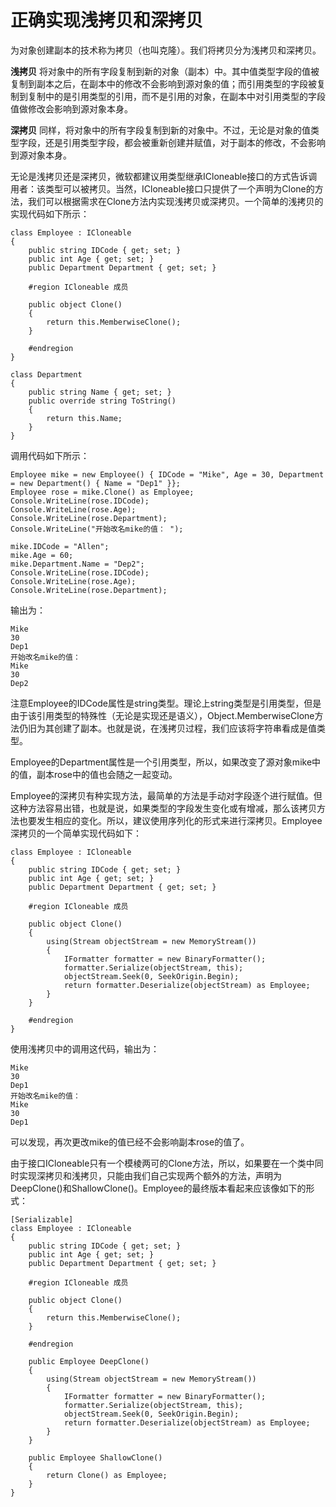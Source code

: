 # 正确实现浅拷贝和深拷贝 #

为对象创建副本的技术称为拷贝（也叫克隆）。我们将拷贝分为浅拷贝和深拷贝。

**浅拷贝**  将对象中的所有字段复制到新的对象（副本）中。其中值类型字段的值被复制到副本之后，在副本中的修改不会影响到源对象的值；而引用类型的字段被复制到复制中的是引用类型的引用，而不是引用的对象，在副本中对引用类型的字段值做修改会影响到源对象本身。

**深拷贝**  同样，将对象中的所有字段复制到新的对象中。不过，无论是对象的值类型字段，还是引用类型字段，都会被重新创建并赋值，对于副本的修改，不会影响到源对象本身。

无论是浅拷贝还是深拷贝，微软都建议用类型继承ICloneable接口的方式告诉调用者：该类型可以被拷贝。当然，ICloneable接口只提供了一个声明为Clone的方法，我们可以根据需求在Clone方法内实现浅拷贝或深拷贝。一个简单的浅拷贝的实现代码如下所示：

    class Employee : ICloneable
    {
    	public string IDCode { get; set; }
		public int Age { get; set; }
		public Department Department { get; set; }

		#region ICloneable 成员
		
		public object Clone()
		{
			return this.MemberwiseClone();
		}

		#endregion
    }

	class Department
	{
		public string Name { get; set; }
		public override string ToString()
		{
			return this.Name;
		}
	}

调用代码如下所示：

	Employee mike = new Employee() { IDCode = "Mike", Age = 30, Department = new Department() { Name = "Dep1" }};
	Employee rose = mike.Clone() as Employee;
	Console.WriteLine(rose.IDCode);
	Console.WriteLine(rose.Age);
	Console.WriteLine(rose.Department);
	Console.WriteLine("开始改名mike的值： ");

	mike.IDCode = "Allen";
	mike.Age = 60;
	mike.Department.Name = "Dep2";
	Console.WriteLine(rose.IDCode);
	Console.WriteLine(rose.Age);
	Console.WriteLine(rose.Department);

输出为：

	Mike
	30
	Dep1
	开始改名mike的值：
	Mike
	30
	Dep2

注意Employee的IDCode属性是string类型。理论上string类型是引用类型，但是由于该引用类型的特殊性（无论是实现还是语义），Object.MemberwiseClone方法仍旧为其创建了副本。也就是说，在浅拷贝过程，我们应该将字符串看成是值类型。

Employee的Department属性是一个引用类型，所以，如果改变了源对象mike中的值，副本rose中的值也会随之一起变动。

Employee的深拷贝有种实现方法，最简单的方法是手动对字段逐个进行赋值。但这种方法容易出错，也就是说，如果类型的字段发生变化或有增减，那么该拷贝方法也要发生相应的变化。所以，建议使用序列化的形式来进行深拷贝。Employee深拷贝的一个简单实现代码如下：

    class Employee : ICloneable
    {
    	public string IDCode { get; set; }
		public int Age { get; set; }
		public Department Department { get; set; }

		#region ICloneable 成员
		
		public object Clone()
		{
			using(Stream objectStream = new MemoryStream())
			{
				IFormatter formatter = new BinaryFormatter();
				formatter.Serialize(objectStream, this);
				objectStream.Seek(0, SeekOrigin.Begin);
				return formatter.Deserialize(objectStream) as Employee;
			}
		}

		#endregion
    }

使用浅拷贝中的调用这代码，输出为：

	Mike
	30
	Dep1
	开始改名mike的值：
	Mike
	30
	Dep1

可以发现，再次更改mike的值已经不会影响副本rose的值了。

由于接口ICloneable只有一个模棱两可的Clone方法，所以，如果要在一个类中同时实现深拷贝和浅拷贝，只能由我们自己实现两个额外的方法，声明为DeepClone()和ShallowClone()。Employee的最终版本看起来应该像如下的形式：

	[Serializable]
	class Employee : ICloneable
	{
    	public string IDCode { get; set; }
		public int Age { get; set; }
		public Department Department { get; set; }

		#region ICloneable 成员
		
		public object Clone()
		{
			return this.MemberwiseClone();
		}

		#endregion

		public Employee DeepClone()
		{
			using(Stream objectStream = new MemoryStream())
			{
				IFormatter formatter = new BinaryFormatter();
				formatter.Serialize(objectStream, this);
				objectStream.Seek(0, SeekOrigin.Begin);
				return formatter.Deserialize(objectStream) as Employee;
			}
		}

		public Employee ShallowClone()
		{
			return Clone() as Employee;
		}
	}